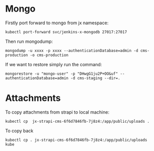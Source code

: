 # Mongo
Firstly port forward to mongo from jx namespace:
```
kubectl port-forward svc/jenkins-x-mongodb 27017:27017
```

Then run mongodump:
```
mongodump -u xxxx -p xxxx --authenticationDatabase=admin -d cms-production -o cms-production
```

If we want to restore simply run the command:
```
mongorestore -u "mongo-user" -p "DHwgG1ju2P+OO&uf" --authenticationDatabase=admin -d cms-staging --dir=.
```


# Attachments
To copy attachments from strapi to local machine:
```
kubectl cp  jx-strapi-cms-6f6d7846fb-7j8z4:/app/public/uploads .
```

To copy back 
```
kubectl cp . jx-strapi-cms-6f6d7846fb-7j8z4:/app/public/uploads
kube
```
